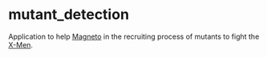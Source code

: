 # mutant_detection

Application to help [Magneto](https://x-men.fandom.com/es/wiki/Magneto) in the recruiting process of mutants to fight the [X-Men](https://x-men.fandom.com/es/wiki/Wiki_X-Men).
